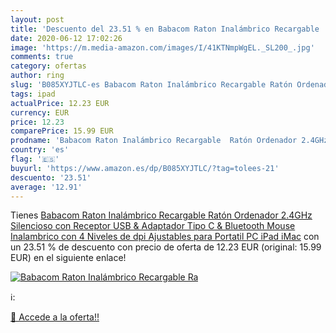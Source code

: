 ```yaml
---
layout: post
title: 'Descuento del 23.51 % en Babacom Raton Inalámbrico Recargable  Ra'
date: 2020-06-12 17:02:26
image: 'https://m.media-amazon.com/images/I/41KTNmpWgEL._SL200_.jpg'
comments: true
category: ofertas
author: ring
slug: 'B085XYJTLC-es Babacom Raton Inalámbrico Recargable Ratón Ordenador...'
tags: ipad
actualPrice: 12.23 EUR
currency: EUR
price: 12.23
comparePrice: 15.99 EUR
prodname: 'Babacom Raton Inalámbrico Recargable  Ratón Ordenador 2.4GHz Silencioso con Receptor USB & Adaptador Tipo C & Bluetooth  Mouse Inalambrico con 4 Niveles de dpi Ajustables para Portatil PC iPad iMac'
country: 'es'
flag: '🇪🇸'
buyurl: 'https://www.amazon.es/dp/B085XYJTLC/?tag=tolees-21'
descuento: '23.51'
average: '12.91'
---
```


Tienes [Babacom Raton Inalámbrico Recargable  Ratón Ordenador 2.4GHz Silencioso con Receptor USB & Adaptador Tipo C & Bluetooth  Mouse Inalambrico con 4 Niveles de dpi Ajustables para Portatil PC iPad iMac](https://www.amazon.es/dp/B085XYJTLC/?tag=tolees-21) con un 23.51 % de descuento con precio de oferta de 12.23 EUR (original: 15.99 EUR) en el siguiente enlace!

[![Babacom Raton Inalámbrico Recargable  Ra](https://m.media-amazon.com/images/I/41KTNmpWgEL._SL200_.jpg)](https://www.amazon.es/dp/B085XYJTLC/?tag=tolees-21)

ℹ️:


[🛒 Accede a la oferta!!](https://www.amazon.es/dp/B085XYJTLC/?tag=tolees-21)

